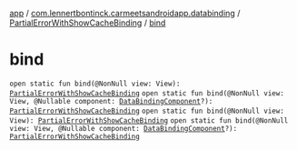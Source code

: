 [app](../../index.md) / [com.lennertbontinck.carmeetsandroidapp.databinding](../index.md) / [PartialErrorWithShowCacheBinding](index.md) / [bind](./bind.md)

# bind

`open static fun bind(@NonNull view: View): `[`PartialErrorWithShowCacheBinding`](index.md)
`open static fun bind(@NonNull view: View, @Nullable component: `[`DataBindingComponent`](../../android.databinding/-data-binding-component.md)`?): `[`PartialErrorWithShowCacheBinding`](index.md)
`open static fun bind(@NonNull view: View): `[`PartialErrorWithShowCacheBinding`](index.md)
`open static fun bind(@NonNull view: View, @Nullable component: `[`DataBindingComponent`](../../android.databinding/-data-binding-component.md)`?): `[`PartialErrorWithShowCacheBinding`](index.md)